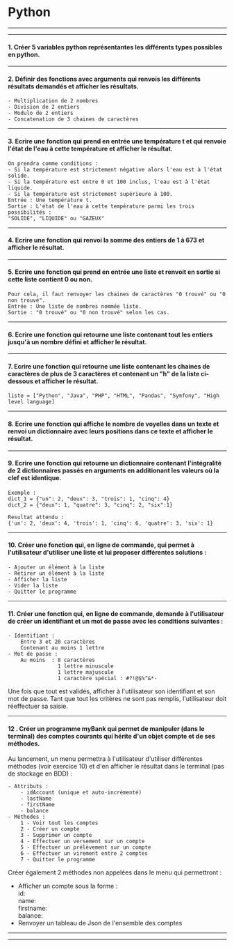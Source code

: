 # Python

***
***
#### 1. Créer 5 variables python représentantes les différents types possibles en python. 
***
#### 2. Définir des fonctions avec arguments qui renvois les différents résultats demandés et afficher les résultats.
```
- Multiplication de 2 nombres
- Division de 2 entiers 
- Modulo de 2 entiers
- Concatenation de 3 chaines de caractères
```
***
#### 3. Ecrire une fonction qui prend en entrée une température t et qui renvoie l'état de l'eau à cette température et afficher le résultat. 
```
On prendra comme conditions : 
- Si la température est strictement négative alors l'eau est à l'état solide.
- Si la température est entre 0 et 100 inclus, l'eau est à l'état liquide.
- Si la température est strictement supérieure à 100.
Entrée : Une température t.
Sortie : L'état de l'eau à cette température parmi les trois possibilités : 
"SOLIDE", "LIQUIDE" ou "GAZEUX"
```
***
#### 4. Ecrire une fonction qui renvoi la somme des entiers de 1 à 673 et afficher le résultat.
***
#### 5. Ecrire une fonction qui prend en entrée une liste et renvoit en sortie si cette liste contient 0 ou non.
```
Pour cela, il faut renvoyer les chaines de caractères "0 trouvé" ou "0 non trouvé".
Entrée : Une liste de nombres nommée liste.
Sortie : "0 trouvé" ou "0 non trouvé" selon les cas.
```
***
#### 6. Ecrire une fonction qui retourne une liste contenant tout les entiers jusqu'à un nombre défini et afficher le résultat.
***
#### 7. Ecrire une fonction qui retourne une liste contenant les chaines de caractères de plus de 3 caractères et contenant un "h" de la liste ci-dessous et afficher le résultat.
```
liste = ["Python", "Java", "PHP", "HTML", "Pandas", "Symfony", "High level language]
```
***
#### 8. Ecrire une fonction qui affiche le nombre de voyelles dans un texte et renvoi un dictionnaire avec leurs positions dans ce texte et afficher le résultat.
***
#### 9. Ecrire une fonction qui retourne un dictionnaire contenant l'intégralité de 2 dictionnaires passés en arguments en additionant les valeurs où la clef est identique.
```
Exemple :
dict_1 = {"un": 2, "deux": 3, "trois": 1, "cinq": 4}
dict_2 = {"deux": 1, "quatre": 3, "cinq": 2, "six":1}

Resultat attendu : 
{'un': 2, 'deux': 4, 'trois': 1, 'cinq': 6, 'quatre': 3, 'six': 1}
```  
***
#### 10. Créer une fonction qui, en ligne de commande, qui permet à l'utilisateur d'utiliser une liste et lui proposer différentes solutions :
```
- Ajouter un élément à la liste
- Retirer un élément à la liste
- Afficher la liste
- Vider la liste
- Quitter le programme
```
***
#### 11. Créer une fonction qui, en ligne de commande, demande à l'utilisateur de créer un identifiant et un mot de passe avec les conditions suivantes :
```
- Identifiant : 
    Entre 3 et 20 caractères
    Contenant au moins 1 lettre
- Mot de passe : 
    Au moins  : 8 caractères    
                1 lettre minuscule
                1 lettre majuscule
                1 caractère spécial : #?!@$%^&*-            
```
Une fois que tout est validés, afficher à l'utilisateur son identifiant et son mot de passe.
Tant que tout les critères ne sont pas remplis, l'utilisateur doit réeffectuer sa saisie.
***
#### 12 . Créer un programme myBank qui permet de manipuler (dans le terminal) des comptes courants  qui hérite d'un objet compte et de ses méthodes.

Au lancement, un menu permettra à l'utilisateur d'utiliser différentes méthodes (voir exercice 10) et d'en afficher le résultat dans le terminal (pas de stockage en BDD) :
```
- Attributs :
    - idAccount (unique et auto-incrémenté)
    - lastName
    - firstName
    - balance
- Méthodes :
    1 - Voir tout les comptes
    2 - Créer un compte
    3 - Supprimer un compte
    4 - Effectuer un versement sur un compte
    5 - Effectuer un prélèvement sur un compte
    6 - Effectuer un virement entre 2 comptes 
    7 - Quitter le programme
```
Créer également 2 méthodes non appelées dans le menu qui permettront :
- Afficher un compte sous la forme :  
  id:  
  name:    
  firstname:  
  balance:  
- Renvoyer un tableau de Json de l'ensemble des comptes

***
***
